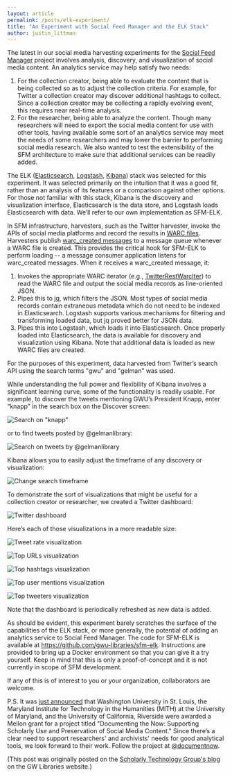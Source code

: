 ```yaml
---
layout: article
permalink: /posts/elk-experiment/
title: "An Experiment with Social Feed Manager and the ELK Stack"
author: justin_littman
---
```


The latest in our social media harvesting experiments for the [Social Feed Manager](https://github.com/gwu-libraries/sfm-ui) project involves analysis, discovery, and visualization of social media content. An analytics service may help satisfy two needs:

1. For the collection creator, being able to evaluate the content that is being collected so as to adjust the collection criteria. For example, for Twitter a collection creator may discover additional hashtags to collect. Since a collection creator may be collecting a rapidly evolving event, this requires near real-time analysis.
2. For the researcher, being able to analyze the content. Though many researchers will need to export the social media content for use with other tools, having available some sort of an analytics service may meet the needs of some researchers and may lower the barrier to performing social media research.
We also wanted to test the extensibility of the SFM architecture to make sure that additional services can be readily added.

The ELK ([Elasticsearch](https://www.elastic.co/products/elasticsearch), [Logstash](https://www.elastic.co/products/logstash), [Kibana](https://www.elastic.co/products/kibana)) stack was selected for this experiment. It was selected primarily on the intuition that it was a good fit, rather than an analysis of its features or a comparison against other options. For those not familiar with this stack, Kibana is the discovery and visualization interface, Elasticsearch is the data store, and Logstash loads Elasticsearch with data. We’ll refer to our own implementation as SFM-ELK.

In SFM infrastructure, harvesters, such as the Twitter harvester, invoke the APIs of social media platforms and record the results in [WARC files](https://en.wikipedia.org/wiki/Web_ARChive). Harvesters publish [warc_created messages](http://sfm.readthedocs.org/en/latest/messaging_spec.html#warc-created-message) to a message queue whenever a WARC file is created. This provides the critical hook for SFM-ELK to perform loading -- a message consumer application listens for warc_created messages. When it receives a warc_created message, it:

1. Invokes the appropriate WARC iterator (e.g., [TwitterRestWarcIter](https://github.com/gwu-libraries/sfm-twitter-harvester/blob/master/twitter_rest_warc_iter.py)) to read the WARC file and output the social media records as line-oriented JSON.
2. Pipes this to [jq](https://stedolan.github.io/jq/), which filters the JSON. Most types of social media records contain extraneous metadata which do not need to be indexed in Elasticsearch. Logstash supports various mechanisms for filtering and transforming loaded data, but jq proved better for JSON data.
3. Pipes this into Logstash, which loads it into Elasticsearch.
Once properly loaded into Elasticsearch, the data is available for discovery and visualization using Kibana. Note that additional data is loaded as new WARC files are created.

For the purposes of this experiment, data harvested from Twitter’s search API using the search terms "gwu" and "gelman" was used.

While understanding the full power and flexibility of Kibana involves a significant learning curve, some of the functionality is readily usable. For example, to discover the tweets mentioning GWU’s President Knapp, enter “knapp” in the search box on the Discover screen:

![Search on "knapp"](https://library.gwu.edu/sites/default/files/news-events/Screen%20Shot%202016-01-13%20at%209.52.03%20AM.png)

or to find tweets posted by @gelmanlibrary:

![Search on tweets by @gelmanlibrary](https://library.gwu.edu/sites/default/files/news-events/Screen%20Shot%202016-01-13%20at%209.54.47%20AM.png)

Kibana allows you to easily adjust the timeframe of any discovery or visualization:

![Change search timeframe](https://library.gwu.edu/sites/default/files/news-events/Screen%20Shot%202016-01-13%20at%209.56.58%20AM.png)

To demonstrate the sort of visualizations that might be useful for a collection creator or researcher, we created a Twitter dashboard:

![Twitter dashboard](https://library.gwu.edu/sites/default/files/news-events/Screen%20Shot%202016-01-13%20at%209.59.44%20AM.png)

Here’s each of those visualizations in a more readable size:

![Tweet rate visualization](https://library.gwu.edu/sites/default/files/news-events/Screen%20Shot%202016-01-13%20at%2010.01.26%20AM.png)

![Top URLs visualization](https://library.gwu.edu/sites/default/files/news-events/Screen%20Shot%202016-01-13%20at%2010.01.38%20AM.png)

![Top hashtags visualization](https://library.gwu.edu/sites/default/files/news-events/Screen%20Shot%202016-01-13%20at%2010.01.51%20AM.png)

![Top user mentions visualization](https://library.gwu.edu/sites/default/files/news-events/Screen%20Shot%202016-01-13%20at%2010.02.08%20AM.png)

![Top tweeters visualization](https://library.gwu.edu/sites/default/files/news-events/Screen%20Shot%202016-01-13%20at%2010.02.22%20AM.png)

Note that the dashboard is periodically refreshed as new data is added.

As should be evident, this experiment barely scratches the surface of the capabilities of the ELK stack, or more generally, the potential of adding an analytics service to Social Feed Manager.  The code for SFM-ELK is available at https://github.com/gwu-libraries/sfm-elk. Instructions are provided to bring up a Docker environment so that you can give it a try yourself. Keep in mind that this is only a proof-of-concept and it is not currently in scope of SFM development.

If any of this is of interest to you or your organization, collaborators are welcome.

P.S.  It was [just announced](https://www.arhu.umd.edu/news/documenting-now-archiving-social-media-generations-come) that Washington University in St. Louis, the Maryland Institute for Technology in the Humanities (MITH) at the University of Maryland, and the University of California, Riverside were awarded a Mellon grant for a project titled "Documenting the Now: Supporting Scholarly Use and Preservation of Social Media Content." Since there’s a clear need to support researchers' and archivists' needs for good analytical tools, we look forward to their work. Follow the project at [@documentnow](https://twitter.com/documentnow).

(This post was originally posted on the [Scholarly Technology Group's blog](https://library.gwu.edu/scholarly-technology-group/posts/experiment-social-feed-manager-and-elk-stack) on the GW Libraries website.) 
